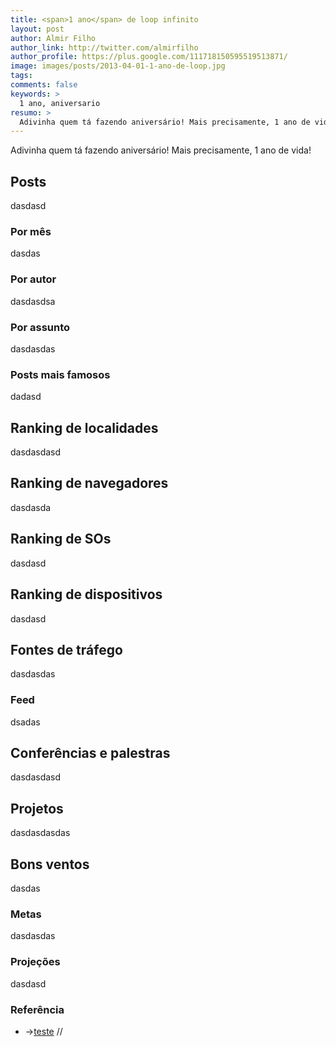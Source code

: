```yaml
---
title: <span>1 ano</span> de loop infinito
layout: post
author: Almir Filho
author_link: http://twitter.com/almirfilho
author_profile: https://plus.google.com/111718150595519513871/
image: images/posts/2013-04-01-1-ano-de-loop.jpg
tags:
comments: false
keywords: >
  1 ano, aniversario
resumo: >
  Adivinha quem tá fazendo aniversário! Mais precisamente, 1 ano de vida!
---
```


Adivinha quem tá fazendo aniversário! Mais precisamente, 1 ano de vida!

## Posts

dasdasd

### Por mês

dasdas

<div id="chart-posts-meses" class="img chart"> </div>

### Por autor

dasdasdsa

<div id="chart-posts-autores" class="img chart"> </div>

### Por assunto

dasdasdas

<div id="chart-tags" class="img chart"> </div>

### Posts mais famosos

dadasd

<div id="chart-posts-mais-visitados" class="img chart"> </div>

## Ranking de localidades

dasdasdasd

<div id="chart-cidades" class="img chart"> </div>

## Ranking de navegadores

dasdasda

<div id="chart-navegadores" class="img chart"> </div>

## Ranking de SOs

dasdasd

<div id="chart-so" class="img chart"> </div>
<div id="chart-so-movel" class="img chart"> </div>

## Ranking de dispositivos

dasdasd

<div id="chart-dispositivos" class="img chart"> </div>

## Fontes de tráfego

dasdasdas

<div id="chart-fontes" class="img chart"> </div>

### Feed

dsadas

## Conferências e palestras

dasdasdasd

<div id="chart-conferencias-palestras" class="img chart"> </div>

## Projetos

dasdasdasdas

## Bons ventos

dasdas

### Metas

dasdasdas

### Projeções

dasdasd

<style type="text/css">
.img.chart {
	/*background: #eee;*/
}
</style>
<script type="text/javascript" src="https://www.google.com/jsapi"> </script>
<script type="text/javascript">

google.load('visualization', '1.0', {'packages':['corechart']});

google.setOnLoadCallback( function(){
	postsMeses();
	postsAutores();
	tags();
	postsMaisVisitados();
	cidades();
	navegadores();
	so();
	soMoveis();
	dispositivos();
	fontes();
	conferencias();
});

function postsMeses(){
	var data = new google.visualization.DataTable();
	data.addColumn( 'string', 'Mês' );
	data.addColumn( 'number', 'Posts' );
	data.addRows([
		[ 'ABR.12', 3 ],
		[ 'MAI.12', 6 ],
		[ 'JUN.12', 4 ],
		[ 'JUL.12', 2 ],
		[ 'AGO.12', 4 ],
		[ 'SET.12', 3 ],
		[ 'OUT.12', 4 ],
		[ 'NOV.12', 2 ],
		[ 'DEZ.12', 2 ],
		[ 'JAN.13', 2 ],
		[ 'FEV.13', 3 ],
		[ 'MAR.13', 3 ]
	]);

	var chartPostsMes = new google.visualization.ColumnChart( $('#chart-posts-meses')[0] );
	chartPostsMes.draw( data, {
		'title': 'Posts nos 12 meses',
		'width': 700,
		'height': 300,
	});
}

function postsAutores(){
	var data = new google.visualization.DataTable();
	data.addColumn( 'string', 'Autor' );
	data.addColumn( 'number', 'Posts' );
	data.addRows([
		[ 'Almir Filho', 20 ],
		[ 'Caio Gondim', 18 ]
	]);

	var chart = new google.visualization.PieChart( $('#chart-posts-autores')[0] );
	chart.draw( data, {
		'title': 'Posts de cada autor',
		'width': 700,
		'height': 300,
	});
}

function tags(){

	var data = new google.visualization.DataTable();
	data.addColumn( 'string', 'Tag' );
	data.addColumn( 'number', 'qnt' );
	data.addRows([
		[ 'CSS',           9 ],
		[ 'HTML',          5 ],
		[ 'Semântica',     3 ],
		[ 'Ferramentas',   3 ],
		[ 'JavaScript',   11 ],
		[ 'Produtividade', 2 ],
		[ 'Lifestyle',     3 ],
		[ 'Experimento',   9 ],
		[ 'História',      3 ],
		[ 'Outros',        7 ]
	]);

	var chart = new google.visualization.PieChart( $('#chart-tags')[0] );
	chart.draw( data, {
		'title': 'Posts por assunto (tags)',
		'width': 700,
		'height': 300,
	});
}

function postsMaisVisitados(){
	var data = new google.visualization.DataTable();
	data.addColumn( 'string', 'Post' );
	data.addColumn( 'number', 'Visitas no post' );
	data.addColumn( 'number', 'Visitas no blog' );
	data.addRows([
		[ 'Pião da casa Própria em CSS 3D', 882, 1244 ],
		[ 'CSS Blend modes',                546, 1065 ],
		[ 'Acelerômetro do Mallandro',      563,  876 ]
	]);

	var chart = new google.visualization.BarChart( $('#chart-posts-mais-visitados')[0] );
	chart.draw( data, {
		'title': 'Posts mais visitados na publicação',
		'width': 700,
		'height': 300,
	});
}

function cidades(){
	var data = new google.visualization.DataTable();
	data.addColumn( 'string', 'Cidade' );
	data.addColumn( 'percentage', 'Visitas' );
	data.addRows([
		[ 'São Paulo',     15.95 ],
		[ 'Rio de Janeiro', 8.80 ],
		[ 'Belo Horizonte', 5.95 ],
		[ 'São Luís',       4.99 ],
		[ 'Porto Alegre',   3.58 ]
	]);

	var chart = new google.visualization.BarChart( $('#chart-cidades')[0] );
	chart.draw( data, {
		'title': 'Cidades que mais visitam',
		'width': 700,
		'height': 300,
	});
}

function navegadores(){
	var data = new google.visualization.DataTable();
	data.addColumn( 'string', 'Navegador' );
	data.addColumn( 'percentage', 'Visitas' );
	data.addRows([
		[ 'Chrome',  70.91 ],
		[ 'Firefox', 17.35 ],
		[ 'Safari',   4.77 ],
		[ 'IE',       2.82 ],
		[ 'Opera',    1.31 ]
	]);

	var chart = new google.visualization.PieChart( $('#chart-navegadores')[0] );
	chart.draw( data, {
		'title': 'Navegadores que mais visitam',
		'width': 700,
		'height': 300,
	});
}

function so(){
	var data = new google.visualization.DataTable();
	data.addColumn( 'string', 'SO' );
	data.addColumn( 'percentage', 'Visitas' );
	data.addRows([
		[ 'Windows', 63.13 ],
		[ 'Mac',     22.86 ],
		[ 'Linux',    9.29 ],
		[ 'iOS',      2.71 ],
		[ 'Android',  1.72 ]
	]);

	var chart = new google.visualization.PieChart( $('#chart-so')[0] );
	chart.draw( data, {
		'title': 'SOs que mais visitam',
		'width': 700,
		'height': 300,
	});
}

function soMoveis(){
	var data = new google.visualization.DataTable();
	data.addColumn( 'string', 'SO Móvel' );
	data.addColumn( 'percentage', 'Visitas' );
	data.addRows([
		[ 'iOS',          60.04 ],
		[ 'Android',      37.84 ],
		[ 'Windows Phone', 1.13 ],
		[ 'BlackBerry',    0.42 ],
		[ 'SymbianOS',     0.42 ]
	]);

	var chart = new google.visualization.PieChart( $('#chart-so-movel')[0] );
	chart.draw( data, {
		'title': 'SOs móveis que mais visitam',
		'width': 700,
		'height': 300,
	});
}

function dispositivos(){
	var data = new google.visualization.DataTable();
	data.addColumn( 'string', 'Dispositivo' );
	data.addColumn( 'percentage', 'Visitas' );
	data.addRows([
		[ 'iPhone',      30.48 ],
		[ 'iPad',        27.08 ],
		[ 'Desconhecido', 9.75 ],
		[ 'Galaxy S2',    6.29 ],
		[ 'Galaxy S3',    3.60 ]
	]);

	var chart = new google.visualization.PieChart( $('#chart-dispositivos')[0] );
	chart.draw( data, {
		'title': 'Dispositivos móveis que mais visitam',
		'width': 700,
		'height': 300,
	});
}

function fontes(){
	var data = new google.visualization.DataTable();
	data.addColumn( 'string', 'Fonte' );
	data.addColumn( 'percentage', 'Visitas' );
	data.addRows([
		[ 'Google',         30.16 ],
		[ 'Direto',         24.15 ],
		[ 'Facebook',       19.70 ],
		[ 'Twitter',         7.30 ],
		[ 'Feed',            4.57 ],
		[ 'BrazilJS weekly', 2.18 ]
	]);

	var chart = new google.visualization.PieChart( $('#chart-fontes')[0] );
	chart.draw( data, {
		'title': 'Fontes de tráfego mais frequentes',
		'width': 700,
		'height': 300,
	});
}

function conferencias(){
	var data = new google.visualization.DataTable();
	data.addColumn( 'string', 'Mês' );
	data.addColumn( 'number', 'Conferências' );
	data.addColumn( 'number', 'Palestras' );
	data.addRows([
		[ 'ABR.12', 0, 0 ],
		[ 'MAI.12', 0, 0 ],
		[ 'JUN.12', 0, 0 ],
		[ 'JUL.12', 0, 0 ],
		[ 'AGO.12', 1, 0 ],
		[ 'SET.12', 0, 0 ],
		[ 'OUT.12', 1, 1 ],
		[ 'NOV.12', 0, 0 ],
		[ 'DEZ.12', 0, 0 ],
		[ 'JAN.13', 0, 0 ],
		[ 'FEV.13', 0, 0 ],
		[ 'MAR.13', 2, 2 ]
	]);

	var chart = new google.visualization.ColumnChart( $('#chart-conferencias-palestras')[0] );
	chart.draw( data, {
		'title': 'Conferências e Palestras nos 12 meses',
		'width': 700,
		'height': 300,
	});
}

</script>

<aside class="fonte">
    <h3>Referência</h3>
    <ul>
        <li>→<a href="#" alt="" title="">teste</a> <span class="comment">//</span></li>
    </ul>
</aside>
